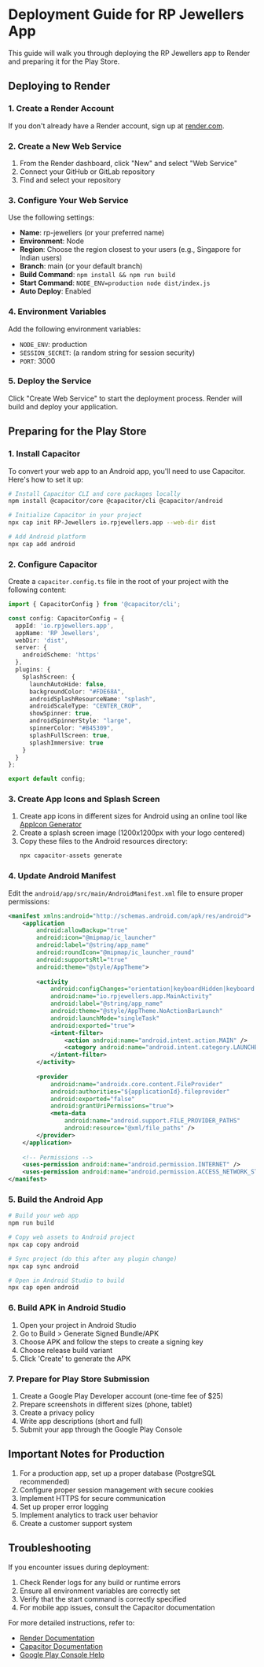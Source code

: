 # Deployment Guide for RP Jewellers App

This guide will walk you through deploying the RP Jewellers app to Render and preparing it for the Play Store.

## Deploying to Render

### 1. Create a Render Account

If you don't already have a Render account, sign up at [render.com](https://render.com).

### 2. Create a New Web Service

1. From the Render dashboard, click "New" and select "Web Service"
2. Connect your GitHub or GitLab repository
3. Find and select your repository

### 3. Configure Your Web Service

Use the following settings:
- **Name**: rp-jewellers (or your preferred name)
- **Environment**: Node
- **Region**: Choose the region closest to your users (e.g., Singapore for Indian users)
- **Branch**: main (or your default branch)
- **Build Command**: `npm install && npm run build`
- **Start Command**: `NODE_ENV=production node dist/index.js`
- **Auto Deploy**: Enabled

### 4. Environment Variables

Add the following environment variables:
- `NODE_ENV`: production
- `SESSION_SECRET`: (a random string for session security)
- `PORT`: 3000

### 5. Deploy the Service

Click "Create Web Service" to start the deployment process. Render will build and deploy your application.

## Preparing for the Play Store

### 1. Install Capacitor

To convert your web app to an Android app, you'll need to use Capacitor. Here's how to set it up:

```bash
# Install Capacitor CLI and core packages locally
npm install @capacitor/core @capacitor/cli @capacitor/android

# Initialize Capacitor in your project
npx cap init RP-Jewellers io.rpjewellers.app --web-dir dist

# Add Android platform
npx cap add android
```

### 2. Configure Capacitor

Create a `capacitor.config.ts` file in the root of your project with the following content:

```typescript
import { CapacitorConfig } from '@capacitor/cli';

const config: CapacitorConfig = {
  appId: 'io.rpjewellers.app',
  appName: 'RP Jewellers',
  webDir: 'dist',
  server: {
    androidScheme: 'https'
  },
  plugins: {
    SplashScreen: {
      launchAutoHide: false,
      backgroundColor: "#FDE68A",
      androidSplashResourceName: "splash",
      androidScaleType: "CENTER_CROP",
      showSpinner: true,
      androidSpinnerStyle: "large",
      spinnerColor: "#B45309",
      splashFullScreen: true,
      splashImmersive: true
    }
  }
};

export default config;
```

### 3. Create App Icons and Splash Screen

1. Create app icons in different sizes for Android using an online tool like [AppIcon Generator](https://appicon.co/)
2. Create a splash screen image (1200x1200px with your logo centered)
3. Copy these files to the Android resources directory:
   ```bash
   npx capacitor-assets generate
   ```

### 4. Update Android Manifest

Edit the `android/app/src/main/AndroidManifest.xml` file to ensure proper permissions:

```xml
<manifest xmlns:android="http://schemas.android.com/apk/res/android">
    <application
        android:allowBackup="true"
        android:icon="@mipmap/ic_launcher"
        android:label="@string/app_name"
        android:roundIcon="@mipmap/ic_launcher_round"
        android:supportsRtl="true"
        android:theme="@style/AppTheme">
        
        <activity
            android:configChanges="orientation|keyboardHidden|keyboard|screenSize|locale|smallestScreenSize|screenLayout|uiMode"
            android:name="io.rpjewellers.app.MainActivity"
            android:label="@string/app_name"
            android:theme="@style/AppTheme.NoActionBarLaunch"
            android:launchMode="singleTask"
            android:exported="true">
            <intent-filter>
                <action android:name="android.intent.action.MAIN" />
                <category android:name="android.intent.category.LAUNCHER" />
            </intent-filter>
        </activity>
        
        <provider
            android:name="androidx.core.content.FileProvider"
            android:authorities="${applicationId}.fileprovider"
            android:exported="false"
            android:grantUriPermissions="true">
            <meta-data
                android:name="android.support.FILE_PROVIDER_PATHS"
                android:resource="@xml/file_paths" />
        </provider>
    </application>
    
    <!-- Permissions -->
    <uses-permission android:name="android.permission.INTERNET" />
    <uses-permission android:name="android.permission.ACCESS_NETWORK_STATE" />
</manifest>
```

### 5. Build the Android App

```bash
# Build your web app
npm run build

# Copy web assets to Android project
npx cap copy android

# Sync project (do this after any plugin change)
npx cap sync android

# Open in Android Studio to build
npx cap open android
```

### 6. Build APK in Android Studio

1. Open your project in Android Studio
2. Go to Build > Generate Signed Bundle/APK
3. Choose APK and follow the steps to create a signing key
4. Choose release build variant
5. Click 'Create' to generate the APK

### 7. Prepare for Play Store Submission

1. Create a Google Play Developer account (one-time fee of $25)
2. Prepare screenshots in different sizes (phone, tablet)
3. Create a privacy policy
4. Write app descriptions (short and full)
5. Submit your app through the Google Play Console

## Important Notes for Production

1. For a production app, set up a proper database (PostgreSQL recommended)
2. Configure proper session management with secure cookies
3. Implement HTTPS for secure communication
4. Set up proper error logging
5. Implement analytics to track user behavior
6. Create a customer support system

## Troubleshooting

If you encounter issues during deployment:

1. Check Render logs for any build or runtime errors
2. Ensure all environment variables are correctly set
3. Verify that the start command is correctly specified
4. For mobile app issues, consult the Capacitor documentation

For more detailed instructions, refer to:
- [Render Documentation](https://render.com/docs)
- [Capacitor Documentation](https://capacitorjs.com/docs)
- [Google Play Console Help](https://support.google.com/googleplay/android-developer)